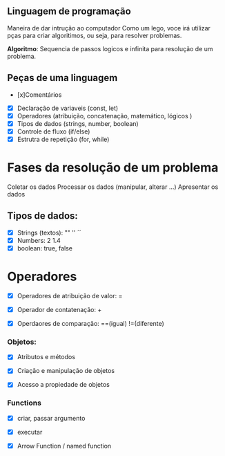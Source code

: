 ## Linguagem de programação

Maneira de dar intrução ao computador
Como um lego, voce irá utilizar pças para criar algoritimos, ou seja, para resolver problemas.

**Algoritmo**: Sequencia de passos logicos e infinita para resolução de um problema.

## Peças de uma linguagem

- [x]Comentários
- [x] Declaração de variaveis (const, let)
- [x] Operadores (atribuição, concatenação, matemático, lógicos )
- [x] Tipos de dados (strings, number, boolean)
- [x] Controle de fluxo (if/else)
- [x] Estrutra de repetição (for, while)

# Fases da resolução de um problema 

Coletar os dados
Processar os dados (manipular, alterar ...)
Apresentar os dados

## Tipos de dados: 

- [x] Strings (textos): "" '' ´´
- [x] Numbers: 2 1.4
- [x] boolean: true, false

# Operadores

- [x] Operadores de atribuição de valor: =
- [x] Operador de contatenação: +
- [x] Operdaores de comparação: ==(igual)   !=(diferente)


### Objetos:

- [x] Atributos e métodos
- [x] Criação e manipulação de objetos
- [x] Acesso a propiedade de objetos


### Functions

- [x] criar, passar argumento
- [x] executar
- [x] Arrow Function / named function

